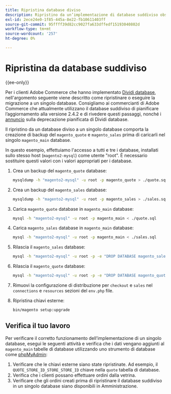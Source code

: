 ```yaml
---
title: Ripristina database diviso
description: Ripristino da un’implementazione di database suddiviso obsoleta a un’implementazione di database singola.
exl-id: 2ece24e0-1f85-445a-8e22-fb10611403ff
source-git-commit: 95ffff39d82cc9027fa633dffedf15193040802d
workflow-type: tm+mt
source-wordcount: '257'
ht-degree: 0%

---
```


# Ripristina da database suddiviso

{{ee-only}}

Per i clienti Adobe Commerce che hanno implementato [Dividi database](multi-master.md), nell&#39;argomento seguente viene descritto come ripristinare o eseguire la migrazione a un singolo database. Consigliamo ai commercianti di Adobe Commerce che attualmente utilizzano il database suddiviso di pianificare l’aggiornamento alla versione 2.4.2 e di rivedere questi passaggi, nonché i [annuncio](https://community.magento.com/t5/Magento-DevBlog/Deprecation-of-Split-Database-in-Magento-Commerce/ba-p/465187) sulla deprecazione pianificata di Dividi database.

Il ripristino da un database diviso a un singolo database comporta la creazione di backup del `magento_quote` e `magento_sales` prima di caricarli nel singolo `magento_main` database.

In questo esempio, effettuiamo l&#39;accesso a tutti e tre i database, installati sullo stesso host (`magento2-mysql`) come utente &quot;root&quot;. È necessario sostituire questi valori con i valori appropriati per i database.

1. Crea un backup del `magento_quote` database:

   ```bash
   mysqldump -h "magento2-mysql" -u root -p magento_quote > ./quote.sql
   ```

1. Crea un backup del `magento_sales` database:

   ```bash
   mysqldump -h "magento2-mysql" -u root -p magento_sales > ./sales.sql
   ```

1. Carica `magento_quote` database in `magento_main` database:

   ```bash
   mysql -h "magento2-mysql" -u root -p magento_main < ./quote.sql
   ```

1. Carica `magento_sales` database in `magento_main` database:

   ```bash
   mysql -h "magento2-mysql" -u root -p magento_main < ./sales.sql
   ```

1. Rilascia il `magento_sales` database:

   ```bash
   mysql -h "magento2-mysql" -u root -p -e "DROP DATABASE magento_sales;"
   ```

1. Rilascia il `magento_quote` database:

   ```bash
   mysql -h "magento2-mysql" -u root -p -e "DROP DATABASE magento_quote;"
   ```

1. Rimuovi la configurazione di distribuzione per `checkout` e `sales` nel `connections` e `resources` sezioni del `env.php` file.
1. Ripristina chiavi esterne:

   ```bash
   bin/magento setup:upgrade
   ```

## Verifica il tuo lavoro

Per verificare il corretto funzionamento dell’implementazione di un singolo database, esegui le seguenti attività e verifica che i dati vengano aggiunti al `magento_main` tabelle di database utilizzando uno strumento di database come [phpMyAdmin](../../installation/prerequisites/optional-software.md#phpmyadmin):

1. Verificare che le chiavi esterne siano state ripristinate. Ad esempio, il `QUOTE_STORE_ID_STORE_STORE_ID` chiave nella `quote` tabella di database.
1. Verifica che i clienti possano effettuare ordini dalla vetrina.
1. Verificare che gli ordini creati prima di ripristinare il database suddiviso in un singolo database siano disponibili in Amministrazione.
